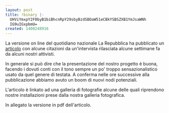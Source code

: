 ```yaml
---
layout: post
title: !binary |-
  UHViYmxpY2F0byB1biBhcnRpY29sbyBzdSBOaW51eCBkYSBSZXB1YmJsaWNh
  IG9uIGxpbmU=
created: 1400248916
---
```

La versione on line del quotidiano nazionale La Repubblica ha pubblicato un <a href="http://www.repubblica.it/tecnologia/2014/05/12/news/mi_connetto_lontano_da_internet_la_rivoluzione_del_mesh_networking-85929965/?ref=HRERO-#gallery-slider=85938677">articolo</a> con alcune citazioni da un'intervista rilasciata alcune settimane fa da alcuni nostri attivisti.

In generale si può dire che la presentazione del nostro progetto è buona, facendo i dovuti conti con il tono sempre un po' troppo sensazionalistico usato da quel genere di testata. A conferma nelle ore successive alla pubblicazione abbiamo avuto un boom di nuovi nodi potenziali.

L'articolo è linkato ad una galleria di fotografie alcune delle quali riprendono nostre installazioni prese dalla nostra galleria fotografica.

In allegato la versione in pdf dell'articolo.
